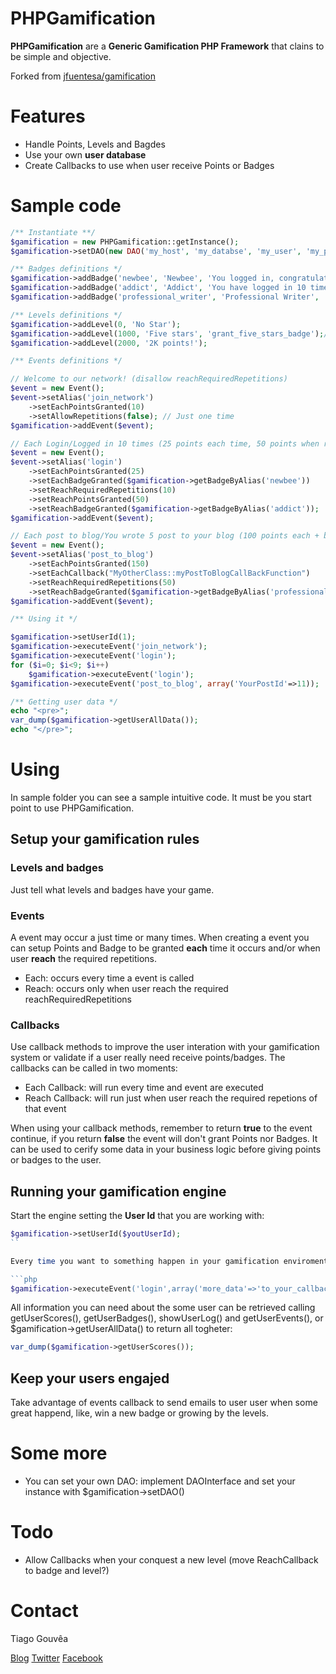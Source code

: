 PHPGamification
===============

**PHPGamification** are a **Generic Gamification PHP Framework** that clains to be simple and objective.

Forked from [jfuentesa/gamification](https://github.com/jfuentesa/gengamification)
# Features

* Handle Points, Levels and Bagdes
* Use your own **user database**
* Create Callbacks to use when user receive Points or Badges


# Sample code

```php
/** Instantiate **/
$gamification = new PHPGamification::getInstance();
$gamification->setDAO(new DAO('my_host', 'my_databse', 'my_user', 'my_pass'));

/** Badges definitions */
$gamification->addBadge('newbee', 'Newbee', 'You logged in, congratulations!');
$gamification->addBadge('addict', 'Addict', 'You have logged in 10 times');
$gamification->addBadge('professional_writer', 'Professional Writer', 'You must write a book! 50 posts!!');

/** Levels definitions */
$gamification->addLevel(0, 'No Star');
$gamification->addLevel(1000, 'Five stars', 'grant_five_stars_badge');// Execute event: grant_five_stars_badge
$gamification->addLevel(2000, '2K points!');

/** Events definitions */

// Welcome to our network! (disallow reachRequiredRepetitions)
$event = new Event();
$event->setAlias('join_network')
    ->setEachPointsGranted(10)
    ->setAllowRepetitions(false); // Just one time
$gamification->addEvent($event);

// Each Login/Logged in 10 times (25 points each time, 50 points when reach 10 times)
$event = new Event();
$event->setAlias('login')
    ->setEachPointsGranted(25)
    ->setEachBadgeGranted($gamification->getBadgeByAlias('newbee'))
    ->setReachRequiredRepetitions(10)
    ->setReachPointsGranted(50)
    ->setReachBadgeGranted($gamification->getBadgeByAlias('addict'));
$gamification->addEvent($event);

// Each post to blog/You wrote 5 post to your blog (100 points each + badge, 1000 points reach)
$event = new Event();
$event->setAlias('post_to_blog')
    ->setEachPointsGranted(150)
    ->setEachCallback("MyOtherClass::myPostToBlogCallBackFunction")
    ->setReachRequiredRepetitions(50)
    ->setReachBadgeGranted($gamification->getBadgeByAlias('professional_writer'));
$gamification->addEvent($event);

/** Using it */

$gamification->setUserId(1);
$gamification->executeEvent('join_network');
$gamification->executeEvent('login');
for ($i=0; $i<9; $i++)
    $gamification->executeEvent('login');
$gamification->executeEvent('post_to_blog', array('YourPostId'=>11));

/** Getting user data */
echo "<pre>";
var_dump($gamification->getUserAllData());
echo "</pre>";
```

# Using

In sample folder you can see a sample intuitive code. It must be you start point to use PHPGamification.

## Setup your gamification rules

### Levels and badges

Just tell what levels and badges have your game.

### Events

A event may occur a just time or many times. When creating a event you can setup Points and Badge to be granted **each** time it occurs and/or when user **reach** the required repetitions.

* Each: occurs every time a event is called
* Reach: occurs only when user reach the required reachRequiredRepetitions

### Callbacks

Use callback methods to improve the user interation with your gamification system or validate if a user really need receive points/badges. The callbacks can be called in two moments:

* Each Callback: will run every time and event are executed
* Reach Callback: will run just when user reach the required repetions of that event

When using your callback methods, remember to return **true** to the event continue, if you return **false** the event will don't grant Points nor Badges.
It can be used to cerify some data in your business logic before giving points or badges to the user.

## Running your gamification engine

Start the engine setting the **User Id** that you are working with:

```php
$gamification->setUserId($youtUserId);
``

Every time you want to something happen in your gamification enviroment you must **execute a event** calling:

```php
$gamification->executeEvent('login',array('more_data'=>'to_your_callback'));
```

All information you can need about the some user can be retrieved calling getUserScores(), getUserBadges(), showUserLog() and getUserEvents(), or $gamification->getUserAllData() to return all togheter:

```php
var_dump($gamification->getUserScores());
```


## Keep your users engajed

Take advantage of events callback to send emails to user user when some great happend, like, win a new badge or growing by the levels.

# Some more

* You can set your own DAO: implement DAOInterface and set your instance with $gamification->setDAO()

# Todo

* Allow Callbacks when your conquest a new level (move ReachCallback to badge and level?)


# Contact

Tiago Gouvêa

[Blog](http://www.tiagogouvea.com.br) [Twitter](https://twitter.com/TiagoGouvea) [Facebook](https://www.facebook.com/tiagogouvea)